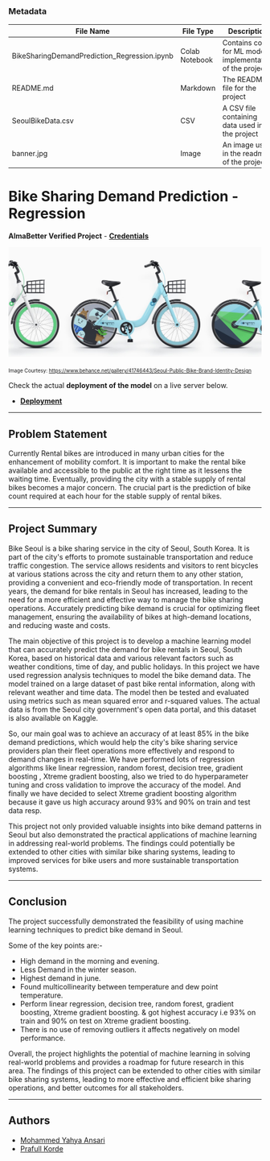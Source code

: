 ### Metadata

| File Name    | File Type |       Description |  Link   |
| --------- | ------- | -------------| ----------|
| BikeSharingDemandPrediction_Regression.ipynb     |    Colab Notebook     |  	Contains code for ML model implementation of the project    |    [View](https://githubtocolab.com/yahya-ansariii/BikeSharingDemandRegression/blob/master/BikeSharingDemandPrediction_Regression.ipynb)    |
| README.md    |    Markdown     |  The README file for the project    |    [View](https://github.com/yahya-ansariii/BikeSharingDemandRegression/blob/master/README.md)    |
| SeoulBikeData.csv     |    CSV     |  A CSV file containing data used in the project    |    [View](https://github.com/yahya-ansariii/BikeSharingDemandRegression/blob/master/SeoulBikeData.csv)    |
| banner.jpg     |    Image     |  	An image used in the readme of the project    |    [View](https://github.com/yahya-ansariii/BikeSharingDemandRegression/blob/master/banner.jpg)    |

# Bike Sharing Demand Prediction - Regression

**AlmaBetter Verified Project** - [**Credentials**](https://certificates.almabetter.com/en/verify/64265556656777/)

![banner](banner.jpg)

<font size="1">Image Courtesy: https://www.behance.net/gallery/41746443/Seoul-Public-Bike-Brand-Identity-Design</font>

Check the actual **deployment of the model** on a live server below.
- [**Deployment**](http://yahyaansari62.pythonanywhere.com/)


---

## Problem Statement

Currently Rental bikes are introduced in many urban cities for the enhancement of mobility comfort. It is important to make the rental bike available and accessible to the public at the right time as it lessens the waiting time. Eventually, providing the city with a stable supply of rental bikes becomes a major concern. The crucial part is the prediction of bike count required at each hour for the stable supply of rental bikes.

---

## Project Summary

Bike Seoul is a bike sharing service in the city of Seoul, South Korea. It is part of the city's efforts to promote sustainable transportation and reduce traffic congestion. The service allows residents and visitors to rent bicycles at various stations across the city and return them to any other station, providing a convenient and eco-friendly mode of transportation. In recent years, the demand for bike rentals in Seoul has increased, leading to the need for a more efficient and effective way to manage the bike sharing operations. Accurately predicting bike demand is crucial for optimizing fleet management, ensuring the availability of bikes at high-demand locations, and reducing waste and costs.

The main objective of this project is to develop a machine learning model that can accurately predict the demand for bike rentals in Seoul, South Korea, based on historical data and various relevant factors such as weather conditions, time of day, and public holidays. In this project we have used regression analysis techniques to model the bike demand data. The model trained on a large dataset of past bike rental information, along with relevant weather and time data. The model then be tested and evaluated using metrics such as mean squared error and r-squared values. The actual data is from the Seoul city government's open data portal, and this dataset is also available on Kaggle.

So, our main goal was to achieve an accuracy of at least 85% in the bike demand predictions, which would help the city's bike sharing service providers plan their fleet operations more effectively and respond to demand changes in real-time. We have performed lots of regression algorithms like linear regression, random forest, decision tree, gradient boosting , Xtreme gradient boosting, also we tried to do hyperparameter tuning and cross validation to improve the accuracy of the model. And finally we have decided to select Xtreme gradient boosting algorithm because it gave us high accuracy around 93% and 90% on train and test data resp.

This project not only provided valuable insights into bike demand patterns in Seoul but also demonstrated the practical applications of machine learning in addressing real-world problems. The findings could potentially be extended to other cities with similar bike sharing systems, leading to improved services for bike users and more sustainable transportation systems.

---

## Conclusion

The project successfully demonstrated the feasibility of using machine learning techniques to predict bike demand in Seoul.

Some of the key points are:-

- High demand in the morning and evening.
- Less Demand in the winter season.
- Highest demand in june.
- Found multicollinearity between temperature and dew point temperature.
- Perform linear regression, decision tree, random forest, gradient boosting, Xtreme gradient boosting. & got highest accuracy i.e 93% on train and 90% on test on Xtreme gradient boosting.
- There is no use of removing outliers it affects negatively on model performance.

Overall, the project highlights the potential of machine learning in solving real-world problems and provides a roadmap for future research in this area. The findings of this project can be extended to other cities with similar bike sharing systems, leading to more effective and efficient bike sharing operations, and better outcomes for all stakeholders.

---

## Authors

- [Mohammed Yahya Ansari](https://www.linkedin.com/in/yahya-ansari/)
- [Prafull Korde](https://www.linkedin.com/in/prafull-korde-400560126/)
